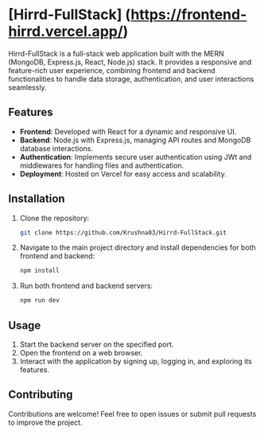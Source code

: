 # [Hirrd-FullStack] (https://frontend-hirrd.vercel.app/)

Hirrd-FullStack is a full-stack web application built with the MERN (MongoDB, Express.js, React, Node.js) stack. It provides a responsive and feature-rich user experience, combining frontend and backend functionalities to handle data storage, authentication, and user interactions seamlessly.

## Features
- **Frontend**: Developed with React for a dynamic and responsive UI.
- **Backend**: Node.js with Express.js, managing API routes and MongoDB database interactions.
- **Authentication**: Implements secure user authentication using JWt and middlewares for handling files and authentication.
- **Deployment**: Hosted on Vercel for easy access and scalability.

## Installation

1. Clone the repository:
   ```bash
   git clone https://github.com/Krushna03/Hirrd-FullStack.git
   ```
   
2. Navigate to the main project directory and install dependencies for both frontend and backend:
   ```bash
   npm install 
   ```
   
3. Run both frontend and backend servers:
   ```bash
   npm run dev
   ```

## Usage
 1. Start the backend server on the specified port.
 2. Open the frontend on a web browser.
 3. Interact with the application by signing up, logging in, and exploring its features.


## Contributing
Contributions are welcome! Feel free to open issues or submit pull requests to improve the project.


